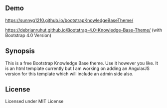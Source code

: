 ## Demo

https://sunnyg1210.github.io/bootstrapKnowledgeBaseTheme/

https://debrianruhut.github.io/Bootstrap-4.0-Knowledge-Base-Theme/ (with Bootstrap 4.0 Version)

## Synopsis

This is a free Bootstrap Knowledge Base theme. Use it however you like. It is an html template currently but I am working on adding an AngularJS version for this template which will include an admin side also.

## License

Licensed under MIT License
